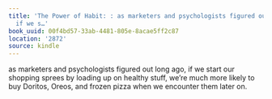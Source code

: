 ```yaml
---
title: 'The Power of Habit: : as marketers and psychologists figured out long ago,
  if we s…'
book_uuid: 00f4bd57-33ab-4481-805e-8acae5ff2c87
location: '2872'
source: kindle
---
```


as marketers and psychologists figured out long ago, if we start our shopping sprees by loading up on healthy stuff, we’re much more likely to buy Doritos, Oreos, and frozen pizza when we encounter them later on.